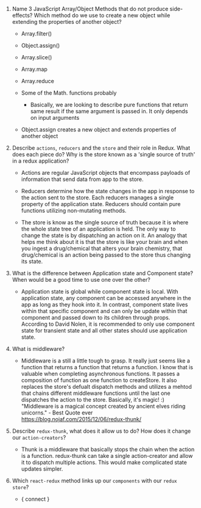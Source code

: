 1. Name 3 JavaScript Array/Object Methods that do not produce side-effects? Which method do we use to create a new object while extending the properties of another object?

    + Array.filter()
    + Object.assign()
    + Array.slice()
    + Array.map
    + Array.reduce
    + Some of the Math. functions probably
        + Basically, we are looking to describe pure functions that return same result if the same argument is passed in. It only depends on input arguments 

    + Object.assign creates a new object and extends properties of another object

2. Describe `actions`, `reducers` and the `store` and their role in Redux. What does each piece do? Why is the store known as a 'single source of truth' in a redux application?

    + Actions are regular JavaScript objects that encompass payloads of information that send data from app to the store.

    + Reducers determine how the state changes in the app in response to the action sent to the store. Each reducers manages a single property of the application state. Reducers should contain pure functions utilizing non-mutating methods. 

    + The store is know as the single source of truth because it is where the whole state tree of an application is held. The only way to change the state is by dispatching an action on it. An analogy that helps me think about it is that the store is like your brain and when you ingest a drug/chemical that alters your brain chemistry, that drug/chemical is an action being passed to the store thus changing its state.

3. What is the difference between Application state and Component state? When would be a good time to use one over the other?

    + Application state is global while component state is local. With application state, any component can be accessed anywhere in the app as long as they hook into it. In contrast, component state lives within that specific component and can only be update within that component and passed down to its children through props. According to David Nolen, it is recommended to only use component state for transient state and all other states should use application state. 

4. What is middleware?

    + Middleware is a still a little tough to grasp. It really just seems like a function that returns a function that returns a function. I know that is valuable when completing asynchronous functions. It passes a composition of function as one function to createStore. It also replaces the store's defualt dispatch methods and utilizes a mehtod that chains different middleware functions until the last one dispatches the action to the store. Basically, it's magic! :) "Middleware is a magical concept created by ancient elves riding unicorns." - Best Quote ever https://blog.nojaf.com/2015/12/06/redux-thunk/

5. Describe `redux-thunk`, what does it allow us to do? How does it change our `action-creators`?

    + Thunk is a middleware that basically stops the chain when the action is a function. redux-thunk can take a single action-creator and allow it to dispatch multiple actions. This would make complicated state updates simpler. 

6. Which `react-redux` method links up our `components` with our `redux store`?

    + { connect }